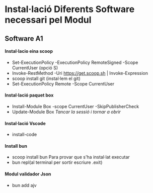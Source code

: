 # Instal·lació Diferents Software necessari pel Modul

## Software A1

#### **Instal·lacio eina scoop**
  - Set-ExecutionPolicy -ExecutionPolicy RemoteSigned -Scope CurrentUser (opció S)
  - Invoke-RestMethod -Uri https://get.scoop.sh | Invoke-Expression
  - scoop install git (instal·lem el git)
  - Set-ExecutionPolicy Remote -Scope CurrentUser

#### **Instal·lació paquet box**
  - Install-Module Box -scope CurrentUser -SkipPublisherCheck
  - Update-Module Box
 *Tancar la sessió i tornar a obrir*

#### **Instal·lació Vscode**
  - install-code

#### **Install bun**
  - scoop install bun
Para provar que s'ha instal·lat executar
  - bun repl(al terminal per sortir escriure .exit)


#### **Modul validador Json**
  - bun add ajv
